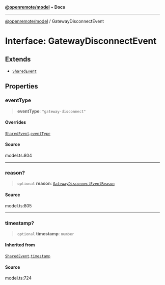 [**@openremote/model**](../README.md) • **Docs**

***

[@openremote/model](../globals.md) / GatewayDisconnectEvent

# Interface: GatewayDisconnectEvent

## Extends

- [`SharedEvent`](SharedEvent.md)

## Properties

### eventType

> **eventType**: `"gateway-disconnect"`

#### Overrides

[`SharedEvent`](SharedEvent.md).[`eventType`](SharedEvent.md#eventtype)

#### Source

model.ts:804

***

### reason?

> `optional` **reason**: [`GatewayDisconnectEventReason`](../enumerations/GatewayDisconnectEventReason.md)

#### Source

model.ts:805

***

### timestamp?

> `optional` **timestamp**: `number`

#### Inherited from

[`SharedEvent`](SharedEvent.md).[`timestamp`](SharedEvent.md#timestamp)

#### Source

model.ts:724
